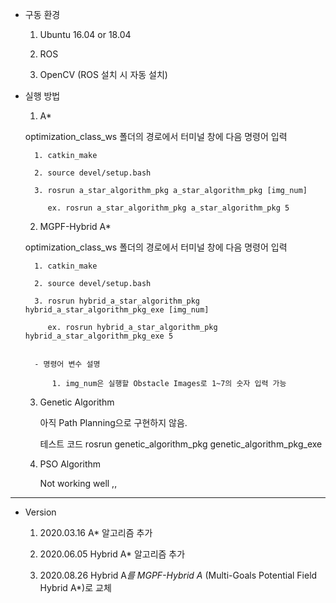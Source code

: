 
- 구동 환경 
	
	1. Ubuntu 16.04 or 18.04

	2. ROS

	3. OpenCV (ROS 설치 시 자동 설치)

- 실행 방법


	1. A*

	optimization_class_ws 폴더의 경로에서 터미널 창에 다음 명령어 입력

		1. catkin_make
	
		2. source devel/setup.bash

		3. rosrun a_star_algorithm_pkg a_star_algorithm_pkg [img_num]

		   ex. rosrun a_star_algorithm_pkg a_star_algorithm_pkg 5





	2. MGPF-Hybrid A*

	optimization_class_ws 폴더의 경로에서 터미널 창에 다음 명령어 입력

		1. catkin_make

		2. source devel/setup.bash

		3. rosrun hybrid_a_star_algorithm_pkg hybrid_a_star_algorithm_pkg_exe [img_num]

		   ex. rosrun hybrid_a_star_algorithm_pkg hybrid_a_star_algorithm_pkg_exe 5


		- 명령어 변수 설명

			1. img_num은 실행할 Obstacle Images로 1~7의 숫자 입력 가능




	3. Genetic Algorithm

		아직 Path Planning으로 구현하지 않음.

		테스트 코드 rosrun genetic_algorithm_pkg genetic_algorithm_pkg_exe


	4. PSO Algorithm

		Not working well ,,

 -----------------------------------------------------

 - Version

	1. 2020.03.16 A* 알고리즘 추가

	2. 2020.06.05 Hybrid A* 알고리즘 추가

	3. 2020.08.26 Hybrid A*를 MGPF-Hybrid A* (Multi-Goals Potential Field Hybrid A*)로 교체


